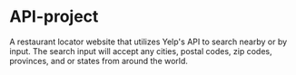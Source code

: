 # API-project

A restaurant locator website that utilizes Yelp's API to search nearby or by input. The search input will accept any cities, postal codes, zip codes, provinces, and or states from around the world.

